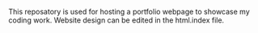 This reposatory is used for hosting a portfolio webpage to showcase my coding work.
Website design can be edited in the html.index file.
